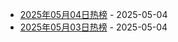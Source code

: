 * [2025年05月04日热榜](https://product-daily.haha.ai/posts/20250504) - 2025-05-04
* [2025年05月03日热榜](https://product-daily.haha.ai/posts/20250503) - 2025-05-04
